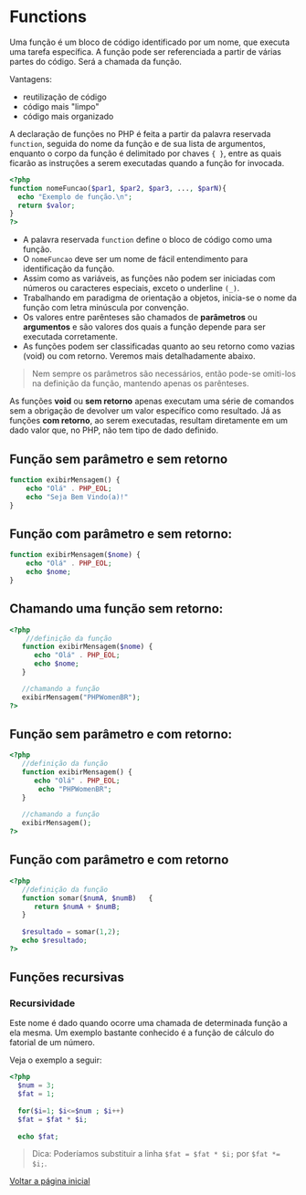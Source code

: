 # Functions

Uma função é um bloco de código identificado por um nome, que executa uma tarefa específica.
A função pode ser referenciada a partir de várias partes do código. Será a chamada da função.

Vantagens:
- reutilização de código
- código mais "limpo"
- código mais organizado

A declaração de funções no PHP é feita a partir da palavra reservada `function`, seguida do nome da função e de sua lista de argumentos, enquanto o corpo da função é delimitado por chaves `{ }`, entre as quais ficarão as instruções a serem executadas quando a função for invocada.

```php
<?php
function nomeFuncao($par1, $par2, $par3, ..., $parN){
  echo "Exemplo de função.\n";
  return $valor;
}
?>
```

- A palavra reservada `function` define o bloco de código como uma função.
- O `nomeFuncao` deve ser um nome de fácil entendimento para identificação da função.
- Assim como as variáveis, as funções não podem ser iniciadas com números ou caracteres especiais, exceto o underline `(_)`.
- Trabalhando em paradigma de orientação a objetos, inicia-se o nome da função com letra minúscula por convenção.
- Os valores entre parênteses são chamados de **parâmetros** ou **argumentos** e são valores dos quais a função depende para ser executada corretamente.
- As funções podem ser classificadas quanto ao seu retorno como vazias (void) ou com retorno. Veremos mais detalhadamente abaixo.

> Nem sempre os parâmetros são necessários, então pode-se omiti-los na definição da função, mantendo apenas os parênteses.

As funções **void** ou **sem retorno** apenas executam uma série de comandos sem a obrigação de devolver um valor específico como resultado. Já as funções **com retorno**, ao serem executadas, resultam diretamente em um dado valor que, no PHP, não tem tipo de dado definido.

## Função sem parâmetro e sem retorno

```php
function exibirMensagem() {
    echo "Olá" . PHP_EOL;
    echo "Seja Bem Vindo(a)!"
}
```

## Função com parâmetro e sem retorno:

```php
function exibirMensagem($nome) {
    echo "Olá" . PHP_EOL;
    echo $nome;
}
```

## Chamando uma função sem retorno:

```php
<?php
    //definição da função
   function exibirMensagem($nome) {
      echo "Olá" . PHP_EOL;
      echo $nome;
   }

   //chamando a função
   exibirMensagem("PHPWomenBR");
?>
```

## Função sem parâmetro e com retorno:

```php
<?php    
   //definição da função    
   function exibirMensagem() {
      echo "Olá" . PHP_EOL;
  	   echo "PHPWomenBR";
   }         
 
   //chamando a função    
   exibirMensagem();
?>
```

## Função com parâmetro e com retorno

```php
<?php     
   //definição da função     
   function somar($numA, $numB)   {
      return $numA + $numB;
   }       
   
   $resultado = somar(1,2);     
   echo $resultado; 
?>
```

## Funções recursivas

### Recursividade
Este nome é dado quando ocorre uma chamada de determinada função a ela mesma.
Um exemplo bastante conhecido é a função de cálculo do fatorial de um número.

Veja o exemplo a seguir:

```php
<?php
  $num = 3;
  $fat = 1;
    
  for($i=1; $i<=$num ; $i++)
  $fat = $fat * $i;
   
  echo $fat;
```

> Dica: Poderíamos substituir a linha `$fat = $fat * $i;` por `$fat *= $i;`.


[Voltar a página inicial](../README.md)